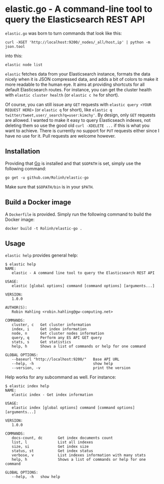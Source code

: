 # elastic.go - A command-line tool to query the Elasticsearch REST API

`elastic.go` was born to turn commands that look like this:

```
curl -XGET 'http://localhost:9200/_nodes/_all/host,ip' | python -m json.tool
```

into this:

```
elastic node list
```

`elastic` fetches data from your Elasticsearch instance, formats the data
nicely when it is JSON compressed data, and adds a bit of colors to make it more
readable to the human eye. It aims at providing shortcuts for all default
Elasticsearch routes. For instance, you can get the cluster health with
`elastic cluster health` (or `elastic c he` for short).

Of course, you can still issue any `GET` requests with
`elastic query <YOUR REQUEST HERE>` (or `elastic q` for short), like
`elastic q twitter/tweet,user/_search?q=user:kimchy'`.
By design, only `GET` requests are allowed. I wanted to make it easy to query
Elasticseach indexes, not deleting them so use the good old `curl -XDELETE ...`
if this is what you want to achieve.
There is currently no support for `PUT` requests either since I have no use for
it. Pull requests are welcome however.

## Installation

Providing that [Go](https://golang.org) is installed and that `$GOPATH` is set,
simply use the following command:
```
go get -u github.com/Rolinh/elastic-go
```

Make sure that `$GOPATH/bin` is in your `$PATH`.

## Build a Docker image

A `Dockerfile` is provided. Simply run the following command to build the Docker
image:
```
docker build -t Rolinh/elastic-go .
```

## Usage

`elastic help` provides general help:
```
$ elastic help
NAME:
   elastic - A command line tool to query the Elasticsearch REST API

USAGE:
   elastic [global options] command [command options] [arguments...]

VERSION:
   1.0.0

AUTHOR(S):
   Robin Hahling <robin.hahling@gw-computing.net>

COMMANDS:
   cluster, c   Get cluster information
   index, i     Get index information
   node, n      Get cluster nodes information
   query, q     Perform any ES API GET query
   stats, s     Get statistics
   help, h      Shows a list of commands or help for one command

GLOBAL OPTIONS:
   --baseurl "http://localhost:9200/"   Base API URL
   --help, -h                           show help
   --version, -v                        print the version
```

Help works for any subcommand as well. For instance:
```
$ elastic index help
NAME:
   elastic index - Get index information

USAGE:
   elastic index [global options] command [command options] [arguments...]

VERSION:
   1.0.0

COMMANDS:
   docs-count, dc       Get index documents count
   list, l              List all indexes
   size, si             Get index size
   status, st           Get index status
   verbose, v           List indexes information with many stats
   help, h              Shows a list of commands or help for one command

GLOBAL OPTIONS:
   --help, -h   show help
```
